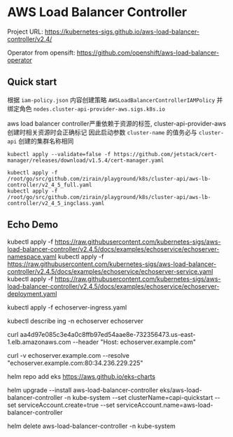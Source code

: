 # AWS Load Balancer Controller

Project URL: https://kubernetes-sigs.github.io/aws-load-balancer-controller/v2.4/

Operator from opensift: https://github.com/openshift/aws-load-balancer-operator

## Quick start


根据 `iam-policy.json` 内容创建策略 `AWSLoadBalancerControllerIAMPolicy` 并绑定角色 `nodes.cluster-api-provider-aws.sigs.k8s.io`


aws load balancer controller严重依赖于资源的标签, cluster-api-provider-aws 创建时相关资源时会正确标记
因此启动参数 `cluster-name` 的值务必与 `cluster-api` 创建的集群名称相同

```
kubectl apply --validate=false -f https://github.com/jetstack/cert-manager/releases/download/v1.5.4/cert-manager.yaml

kubectl apply -f /root/go/src/github.com/zirain/playground/k8s/cluster-api/aws-lb-controller/v2_4_5_full.yaml
kubectl apply -f /root/go/src/github.com/zirain/playground/k8s/cluster-api/aws-lb-controller/v2_4_5_ingclass.yaml
```


## Echo Demo

kubectl apply -f https://raw.githubusercontent.com/kubernetes-sigs/aws-load-balancer-controller/v2.4.5/docs/examples/echoservice/echoserver-namespace.yaml
kubectl apply -f https://raw.githubusercontent.com/kubernetes-sigs/aws-load-balancer-controller/v2.4.5/docs/examples/echoservice/echoserver-service.yaml 
kubectl apply -f https://raw.githubusercontent.com/kubernetes-sigs/aws-load-balancer-controller/v2.4.5/docs/examples/echoservice/echoserver-deployment.yaml


kubectl apply -f echoserver-ingress.yaml

kubectl describe ing -n echoserver echoserver


curl  aa4d97e085c3e4a0c8ffb97ed54aae8e-732356473.us-east-1.elb.amazonaws.com --header "Host: echoserver.example.com"

curl -v echoserver.example.com --resolve "echoserver.example.com:80:34.236.229.225"


helm repo add eks https://aws.github.io/eks-charts

helm upgrade --install aws-load-balancer-controller eks/aws-load-balancer-controller -n kube-system --set clusterName=capi-quickstart --set serviceAccount.create=true --set serviceAccount.name=aws-load-balancer-controller


helm delete aws-load-balancer-controller -n kube-system